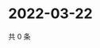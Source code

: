 # 2022-03-22

共 0 条

<!-- BEGIN WEIBO -->
<!-- 最后更新时间 Tue Mar 22 2022 19:12:42 GMT+0800 (China Standard Time) -->

<!-- END WEIBO -->
